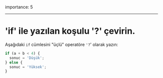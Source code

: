 importance: 5

---

# 'if' ile yazılan koşulu '?' çevirin.

Aşağıdaki `if` cümlesini "üçlü" operatöre `'?`' olarak yazın:

```js
if (a + b < 4) {
  sonuc = 'Düşük';
} else {
  sonuc = 'Yüksek';
}
```

